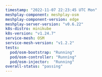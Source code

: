 ```yaml
---
timestamp: "2022-11-07 22:23:45 UTC Mon"
meshplay-component: meshplay-osm
meshplay-component-version: edge
meshplay-server-version: "v0.6.22"
k8s-distro: minikube
k8s-version: "v1.24.7"
service-mesh: OSM
service-mesh-version: "v1.2.2"
tests:
  pod/osm-bootstrap: "Running"
  pod/osm-controller: "Running"
  pod/osm-injector:  "Running"
overall-status: "passing"
---
```


